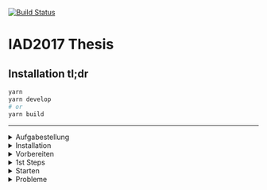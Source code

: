 [![Build Status](https://travis-ci.org/logrinto/IAD2017.thesis.svg?branch=master)](https://travis-ci.org/logrinto/IAD2017.thesis)

# IAD2017 Thesis

## Installation tl;dr

```sh
yarn
yarn develop
# or
yarn build
```

---

<details>
<summary>Aufgabestellung</summary>

* [Aufgabestellung](http://iad2017.signalwerk.ch/thesis/)
* Entwicklung in eigenem Branch & fortwährend push (= Backup)
* push to `master` von Zeit zu Zeit (Empfehlung)
* Abgabe digital auf [Repository](https://github.com/logrinto/IAD2017.thesis)

</details>

<details>
<summary>Installation</summary>

* [Node installieren (Version **10** – 12)](https://nodejs.org/en/)
  * Kennt ihr [nvm](https://github.com/nvm-sh/nvm#installation-and-update)?
* [yarn installieren](https://yarnpkg.com/lang/en/docs/install/#mac-stable)
  * Kennt ihr [brew](https://brew.sh/)? `brew install yarn`
  * sonst: `curl -o- -L https://yarnpkg.com/install.sh | bash`

</details>

<details>
<summary>Vorbereiten</summary>

* [Repository klonen](https://github.com/logrinto/IAD2017.thesis)
* Bitte Submodule initialisieren (Terminal `git submodule update --init`)
* Branch erstellen (`{{vorname}}`)
* Beispiel von `sites/example/src/pages/-example/` kopieren
  * Zielpfad: `sites/example/src/pages/IAD2017--{{vorname}}/`

</details>

<details>
<summary>1st Steps</summary>

* edit `.../IAD2017--{{vorname}}/index.md`
* `path: "/posts/2020/example/"` ändern in
  * `path: "/posts/2020/{{vorname}}/"`
* später könnt ihr `{{vorname}}` durch einen sinnvollen [slug](https://prettylinks.com/2018/03/url-slugs/) ersetzen

</details>

<details>
<summary>Starten</summary>

* im Verzeichnis: `yarn` ausführen (für installation) nicht `npm install`!!
* im Verzeichnis: `npm run start` ausführen
* öffne [http://localhost:8000/](http://localhost:8000/)
* öffne [http://localhost:8000/posts/2020/{{vorname}}/](http://localhost:8000/posts/2020/{{vorname}}/)

</details>

<details>
<summary>Probleme</summary>

* URL wurde angepasst aber wird nicht angezeigt → erneut `npm run start`
* Bilder aktualisieren nicht → `/sites/example/.cache` löschen & `npm run start`

</details>
